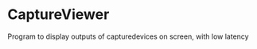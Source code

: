 # CaptureViewer
Program to display outputs of capturedevices on screen, with low latency


<blockquote class="imgur-embed-pub" lang="en" data-id="a/iwKp1KT" data-context="false" ><a href="//imgur.com/a/iwKp1KT"></a></blockquote><script async src="//s.imgur.com/min/embed.js" charset="utf-8"></script>
